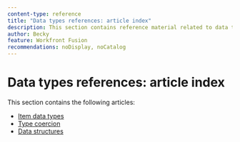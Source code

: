 ```yaml
---
content-type: reference
title: "Data types references: article index"
description: This section contains reference material related to data types in Adobe Workfront Fusion.
author: Becky
feature: Workfront Fusion
recommendations: noDisplay, noCatalog
---
```


# Data types references: article index

This section contains the following articles:

* [Item data types](/help/workfront-fusion/references/mapping-panel/data-types/item-data-types.md)
* [Type coercion](/help/workfront-fusion/references/mapping-panel/data-types/type-coercion.md)
* [Data structures](/help/workfront-fusion/references/mapping-panel/data-types/data-structures.md)
